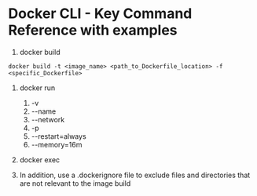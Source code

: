 # Docker CLI - Key Command Reference with examples

1. docker build

```shell
docker build -t <image_name> <path_to_Dockerfile_location> -f <specific_Dockerfile>
```

1. docker run

   1. -v
   1. --name
   1. --network
   1. -p
   1. --restart=always
   1. --memory=16m

1. docker exec

1. In addition, use a .dockerignore file to exclude files and directories that are not relevant to the image build
